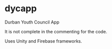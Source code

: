 # dycapp
Durban Youth Council App

It is not complete in the commenting for the code.

Uses Unity and Firebase frameworks.
